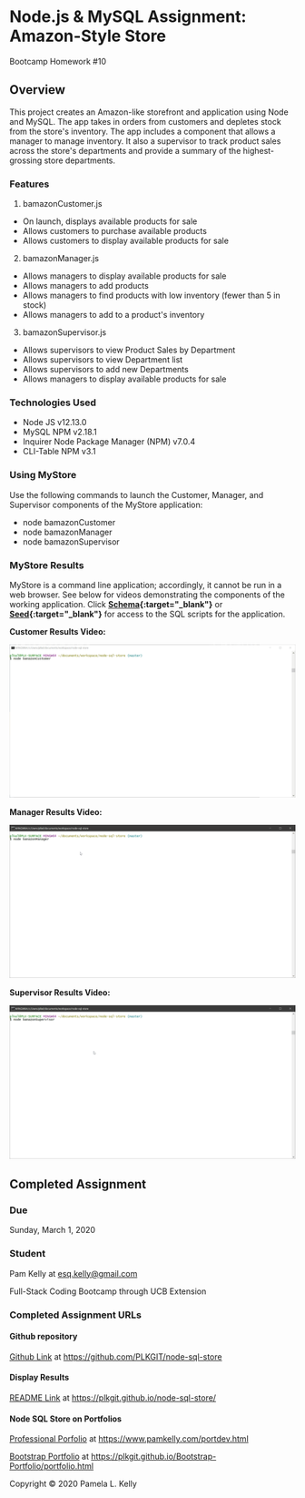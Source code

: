 # Node.js & MySQL Assignment: Amazon-Style Store
Bootcamp Homework #10

## Overview
This project creates an Amazon-like storefront and application using Node and MySQL. The app takes in orders from customers and depletes stock from the store's inventory. The app includes a component that allows a manager to manage inventory. It also a supervisor to track product sales across the store's departments and provide a summary of the highest-grossing store departments.

### Features
1. bamazonCustomer.js
  * On launch, displays available products for sale
  * Allows customers to purchase available products
  * Allows customers to display available products for sale
2. bamazonManager.js
  * Allows managers to display available products for sale
  * Allows managers to add products
  * Allows managers to find products with low inventory (fewer than 5 in stock)
  * Allows managers to add to a product's inventory
3. bamazonSupervisor.js
  * Allows supervisors to view Product Sales by Department
  * Allows supervisors to view Department list
  * Allows supervisors to add new Departments
  * Allows managers to display available products for sale

### Technologies Used
  * Node JS v12.13.0
  * MySQL NPM v2.18.1
  * Inquirer Node Package Manager (NPM) v7.0.4
  * CLI-Table NPM v3.1

### Using MyStore
Use the following commands to launch the Customer, Manager, and Supervisor components of the MyStore application:
* node bamazonCustomer
* node bamazonManager
* node bamazonSupervisor

### MyStore Results
MyStore is a command line application; accordingly, it cannot be run in a web browser.  See below for videos demonstrating the components of the working application.  Click **[Schema](https://github.com/PLKGIT/node-sql-store/blob/master/sql/schema.sql){:target="_blank"}** or **[Seed](https://github.com/PLKGIT/node-sql-store/blob/master/sql/seeds.sql){:target="_blank"}** for access to the SQL scripts for the application.

**Customer Results Video:**

![Customer Results](images/mystore_customer_results.gif)

**Manager Results Video:**

![Manager Results](images/mystore_manager_results.gif)

**Supervisor Results Video:**

![Supervisor Results](images/mystore_supervisor_results.gif)

## Completed Assignment

### Due
Sunday, March 1, 2020

### Student
Pam Kelly at [esq.kelly@gmail.com](mailto:esq.kelly@gmail.com)

Full-Stack Coding Bootcamp through UCB Extension

### Completed Assignment URLs

#### Github repository
[Github Link](https://github.com/PLKGIT/node-sql-store) at https://github.com/PLKGIT/node-sql-store

#### Display Results
[README Link](https://plkgit.github.io/node-sql-store/) at https://plkgit.github.io/node-sql-store/

#### Node SQL Store on Portfolios
[Professional Porfolio](https://www.pamkelly.com/portdev.html) at https://www.pamkelly.com/portdev.html

[Bootstrap Portfolio](https://plkgit.github.io/Bootstrap-Portfolio/portfolio.html) at https://plkgit.github.io/Bootstrap-Portfolio/portfolio.html


Copyright &copy; 2020 Pamela L. Kelly
